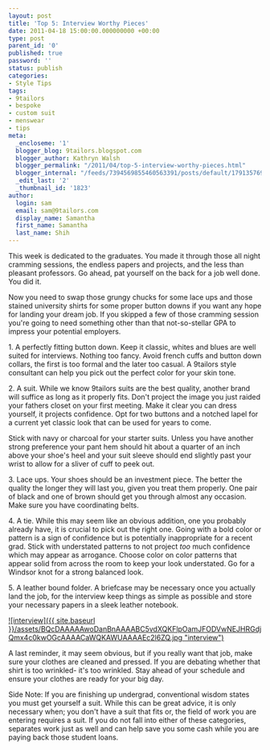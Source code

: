 ```yaml
---
layout: post
title: 'Top 5: Interview Worthy Pieces'
date: 2011-04-18 15:00:00.000000000 +00:00
type: post
parent_id: '0'
published: true
password: ''
status: publish
categories:
- Style Tips
tags:
- 9tailors
- bespoke
- custom suit
- menswear
- tips
meta:
  _encloseme: '1'
  blogger_blog: 9tailors.blogspot.com
  blogger_author: Kathryn Walsh
  blogger_permalink: "/2011/04/top-5-interview-worthy-pieces.html"
  blogger_internal: "/feeds/7394569855460563391/posts/default/1791357691649647075"
  _edit_last: '2'
  _thumbnail_id: '1823'
author:
  login: sam
  email: sam@9tailors.com
  display_name: Samantha
  first_name: Samantha
  last_name: Shih
---
```

This week is dedicated to the graduates. You made it through those all night cramming sessions, the endless papers and projects, and the less than pleasant professors. Go ahead, pat yourself on the back for a job well done. You did it.

Now you need to swap those grungy chucks for some lace ups and those stained university shirts for some proper button downs if you want any hope for landing your dream job. If you skipped a few of those cramming session you're going to need something other than that not-so-stellar GPA to impress your potential employers.

1\. A perfectly fitting button down. Keep it classic, whites and blues are well suited for interviews. Nothing too fancy. Avoid french cuffs and button down collars, the first is too formal and the later too casual. A 9tailors style consultant can help you pick out the perfect color for your skin tone.

2\. A suit. While we know 9tailors suits are the best quality, another brand will suffice as long as it properly fits. Don't project the image you just raided your fathers closet on your first meeting. Make it clear you can dress yourself, it projects confidence. Opt for two buttons and a notched lapel for a current yet classic look that can be used for years to come.

Stick with navy or charcoal for your starter suits. Unless you have another strong preference your pant hem should hit about a quarter of an inch above your shoe's heel and your suit sleeve should end slightly past your wrist to allow for a sliver of cuff to peek out.

3\. Lace ups. Your shoes should be an investment piece. The better the quality the longer they will last you, given you treat them properly. One pair of black and one of brown should get you through almost any occasion. Make sure you have coordinating belts.

4\. A tie. While this may seem like an obvious addition, one you probably already have, it is crucial to pick out the right one. Going with a bold color or pattern is a sign of confidence but is potentially inappropriate for a recent grad. Stick with understated patterns to not project _too_ much confidence which may appear as arrogance. Choose color on color patterns that appear solid from across the room to keep your look understated. Go for a Windsor knot for a strong balanced look.

5\. A leather bound folder. A briefcase may be necessary once you actually land the job, for the interview keep things as simple as possible and store your necessary papers in a sleek leather notebook.

[![interview]({{ site.baseurl }}/assets/BQcDAAAAAwoDanBnAAAABC5vdXQKFlpOamJFODVwNEJHRGdjQmx4c0kwOGcAAAACaWQKAWUAAAAEc2l6ZQ.jpg "interview")](http://www.polyvore.com/interview/set?.embedder=2220185&.mid=embed&id=30544822)

A last reminder, it may seem obvious, but if you really want that job, make sure your clothes are cleaned and pressed. If you are debating whether that shirt is too wrinkled- it's too wrinkled. Stay ahead of your schedule and ensure your clothes are ready for your big day.

Side Note: If you are finishing up undergrad, conventional wisdom states you must get yourself a suit. While this can be great advice, it is only necessary when; you don't have a suit that fits or, the field of work you are entering requires a suit. If you do not fall into either of these categories, separates work just as well and can help save you some cash while you are paying back those student loans.